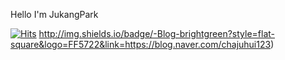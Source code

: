 Hello I'm JukangPark

[![Hits](https://hits.seeyoufarm.com/api/count/incr/badge.svg?url=https%3A%2F%2Fgithub.com%2Fjukangpark&count_bg=%23EC41FF&title_bg=%23666666&icon=&icon_color=%230F0F0F&title=hits&edge_flat=false)](https://hits.seeyoufarm.com)
http://img.shields.io/badge/-Blog-brightgreen?style=flat-square&logo=FF5722&link=https://blog.naver.com/chajuhui123)
